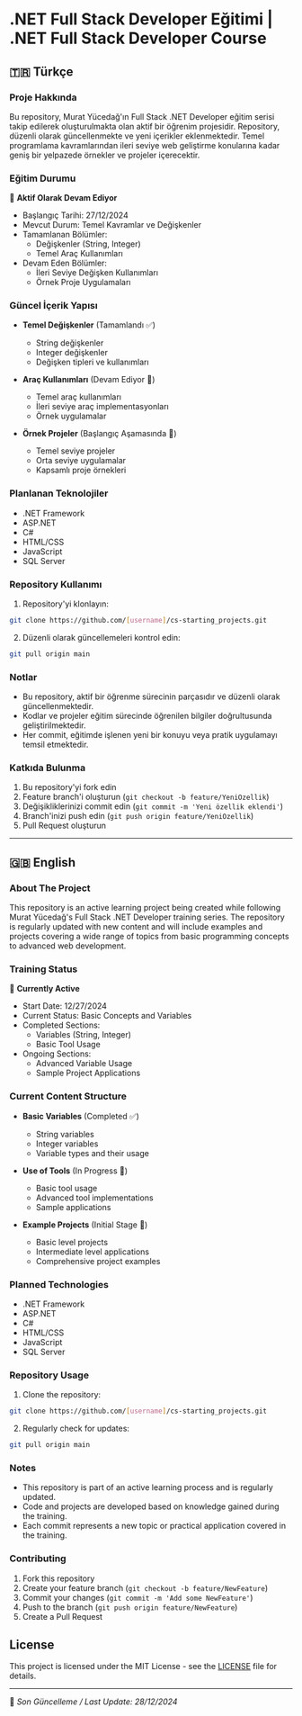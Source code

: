 # .NET Full Stack Developer Eğitimi | .NET Full Stack Developer Course

## 🇹🇷 Türkçe

### Proje Hakkında
Bu repository, Murat Yücedağ'ın Full Stack .NET Developer eğitim serisi takip edilerek oluşturulmakta olan aktif bir öğrenim projesidir. Repository, düzenli olarak güncellenmekte ve yeni içerikler eklenmektedir. Temel programlama kavramlarından ileri seviye web geliştirme konularına kadar geniş bir yelpazede örnekler ve projeler içerecektir.

### Eğitim Durumu
🔄 **Aktif Olarak Devam Ediyor**
- Başlangıç Tarihi: 27/12/2024
- Mevcut Durum: Temel Kavramlar ve Değişkenler
- Tamamlanan Bölümler:
  - Değişkenler (String, Integer)
  - Temel Araç Kullanımları
- Devam Eden Bölümler:
  - İleri Seviye Değişken Kullanımları
  - Örnek Proje Uygulamaları

### Güncel İçerik Yapısı
- **Temel Değişkenler** (Tamamlandı ✅)
  - String değişkenler
  - Integer değişkenler
  - Değişken tipleri ve kullanımları

- **Araç Kullanımları** (Devam Ediyor 🔄)
  - Temel araç kullanımları
  - İleri seviye araç implementasyonları
  - Örnek uygulamalar

- **Örnek Projeler** (Başlangıç Aşamasında 📝)
  - Temel seviye projeler
  - Orta seviye uygulamalar
  - Kapsamlı proje örnekleri

### Planlanan Teknolojiler
- .NET Framework
- ASP.NET
- C#
- HTML/CSS
- JavaScript
- SQL Server

### Repository Kullanımı
1. Repository'yi klonlayın:
```bash
git clone https://github.com/[username]/cs-starting_projects.git
```
2. Düzenli olarak güncellemeleri kontrol edin:
```bash
git pull origin main
```

### Notlar
- Bu repository, aktif bir öğrenme sürecinin parçasıdır ve düzenli olarak güncellenmektedir.
- Kodlar ve projeler eğitim sürecinde öğrenilen bilgiler doğrultusunda geliştirilmektedir.
- Her commit, eğitimde işlenen yeni bir konuyu veya pratik uygulamayı temsil etmektedir.

### Katkıda Bulunma
1. Bu repository'yi fork edin
2. Feature branch'i oluşturun (`git checkout -b feature/YeniOzellik`)
3. Değişikliklerinizi commit edin (`git commit -m 'Yeni özellik eklendi'`)
4. Branch'inizi push edin (`git push origin feature/YeniOzellik`)
5. Pull Request oluşturun

---

## 🇬🇧 English

### About The Project
This repository is an active learning project being created while following Murat Yücedağ's Full Stack .NET Developer training series. The repository is regularly updated with new content and will include examples and projects covering a wide range of topics from basic programming concepts to advanced web development.

### Training Status
🔄 **Currently Active**
- Start Date: 12/27/2024
- Current Status: Basic Concepts and Variables
- Completed Sections:
  - Variables (String, Integer)
  - Basic Tool Usage
- Ongoing Sections:
  - Advanced Variable Usage
  - Sample Project Applications

### Current Content Structure
- **Basic Variables** (Completed ✅)
  - String variables
  - Integer variables
  - Variable types and their usage

- **Use of Tools** (In Progress 🔄)
  - Basic tool usage
  - Advanced tool implementations
  - Sample applications

- **Example Projects** (Initial Stage 📝)
  - Basic level projects
  - Intermediate level applications
  - Comprehensive project examples

### Planned Technologies
- .NET Framework
- ASP.NET
- C#
- HTML/CSS
- JavaScript
- SQL Server

### Repository Usage
1. Clone the repository:
```bash
git clone https://github.com/[username]/cs-starting_projects.git
```
2. Regularly check for updates:
```bash
git pull origin main
```

### Notes
- This repository is part of an active learning process and is regularly updated.
- Code and projects are developed based on knowledge gained during the training.
- Each commit represents a new topic or practical application covered in the training.

### Contributing
1. Fork this repository
2. Create your feature branch (`git checkout -b feature/NewFeature`)
3. Commit your changes (`git commit -m 'Add some NewFeature'`)
4. Push to the branch (`git push origin feature/NewFeature`)
5. Create a Pull Request

## License
This project is licensed under the MIT License - see the [LICENSE](LICENSE) file for details.

---
📝 *Son Güncelleme / Last Update: 28/12/2024*
